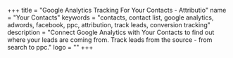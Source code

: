 +++
title = "Google Analytics Tracking For Your Contacts - Attributio"
name = "Your Contacts"
keywords = "contacts, contact list, google analytics, adwords, facebook, ppc, attribution, track leads, conversion tracking"
description = "Connect Google Analytics with Your Contacts to find out where your leads are coming from. Track leads from the source - from search to ppc."
logo = ""
+++

